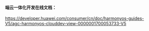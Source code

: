 #### 端云一体化开发在线文档：
https://developer.huawei.com/consumer/cn/doc/harmonyos-guides-V5/agc-harmonyos-clouddev-view-0000001700053733-V5
